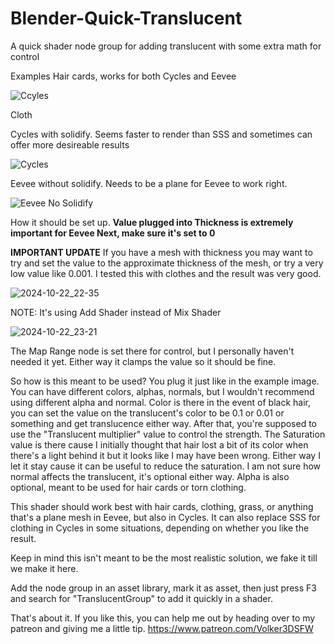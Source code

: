 # Blender-Quick-Translucent
A quick shader node group for adding translucent with some extra math for control

Examples
Hair cards, works for both Cycles and Eevee

![Ccyles](https://github.com/user-attachments/assets/8849cb13-aa9f-4cbf-889a-dd9c7b5404c0)

Cloth

Cycles with solidify. Seems faster to render than SSS and sometimes can offer more desireable results

![Cycles](https://github.com/user-attachments/assets/77ad4056-b0e0-44ad-bb86-bab539c5e4b0)

Eevee without solidify. Needs to be a plane for Eevee to work right.

![Eevee No Solidify](https://github.com/user-attachments/assets/e542d61c-e38d-4172-ae05-46678d4b69c1)

How it should be set up. **Value plugged into Thickness is extremely important for Eevee Next, make sure it's set to 0**

**IMPORTANT UPDATE** If you have a mesh with thickness you may want to try and set the value to the approximate thickness of the mesh, or try a very low value like 0.001. I tested this with clothes and the result was very good.

![2024-10-22_22-35](https://github.com/user-attachments/assets/38894c20-a655-4fa6-8366-c2563ec6e3de)

NOTE: It's using Add Shader instead of Mix Shader

![2024-10-22_23-21](https://github.com/user-attachments/assets/65ec6ace-465f-43ea-86e3-4d4fc9bc2f25)

The Map Range node is set there for control, but I personally haven't needed it yet. Either way it clamps the value so it should be fine.

So how is this meant to be used? 
You plug it just like in the example image. You can have different colors, alphas, normals, but I wouldn't recommend using different alpha and normal. 
Color is there in the event of black hair, you can set the value on the translucent's color to be 0.1 or 0.01 or something and get translucence either way. After that, you're supposed to use the "Translucent multiplier" value to control the strength. The Saturation value is there cause I initially thought that hair lost a bit of its color when there's a light behind it but it looks like I may have been wrong. Either way I let it stay cause it can be useful to reduce the saturation. I am not sure how normal affects the translucent, it's optional either way. Alpha is also optional, meant to be used for hair cards or torn clothing.

This shader should work best with hair cards, clothing, grass, or anything that's a plane mesh in Eevee, but also in Cycles. It can also replace SSS for clothing in Cycles in some situations, depending on whether you like the result.

Keep in mind this isn't meant to be the most realistic solution, we fake it till we make it here.

Add the node group in an asset library, mark it as asset, then just press F3 and search for "TranslucentGroup" to add it quickly in a shader.

That's about it. If you like this, you can help me out by heading over to my patreon and giving me a little tip.
https://www.patreon.com/Volker3DSFW
